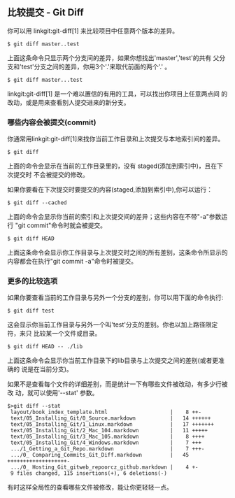 ## 比较提交 - Git Diff ##

你可以用 linkgit:git-diff[1] 来比较项目中任意两个版本的差异。

    $ git diff master..test

上面这条命令只显示两个分支间的差异，如果你想找出'master','test'的共有
父分支和'test'分支之间的差异，你用3个'.'来取代前面的两个'.' 。

    $ git diff master...test


linkgit:git-diff[1] 是一个难以置信的有用的工具，可以找出你项目上任意两点间
的改动，或是用来查看别人提交进来的新分支。


### 哪些内容会被提交(commit) ###

你通常用linkgit:git-diff[1]来找你当前工作目录和上次提交与本地索引间的差异。

    $ git diff
    
上面的命令会显示在当前的工作目录里的，没有 staged(添加到索引中)，且在下次提交时
不会被提交的修改。

如果你要看在下次提交时要提交的内容(staged,添加到索引中),你可以运行：

    $ git diff --cached

上面的命令会显示你当前的索引和上次提交间的差异；这些内容在不带"-a"参数运行
"git commit"命令时就会被提交。

    $ git diff HEAD

上面这条命令会显示你工作目录与上次提交时之间的所有差别，这条命令所显示的
内容都会在执行"git commit -a"命令时被提交。

### 更多的比较选项 ###

如果你要查看当前的工作目录与另外一个分支的差别，你可以用下面的命令执行:

    $ git diff test
    

这会显示你当前工作目录与另外一个叫'test'分支的差别。你也以加上路径限定符，来只
比较某一个文件或目录。

    $ git diff HEAD -- ./lib 

上面这条命令会显示你当前工作目录下的lib目录与上次提交之间的差别(或者更准确的
说是在当前分支)。


如果不是查看每个文件的详细差别，而是统计一下有哪些文件被改动，有多少行被改
动，就可以使用'--stat' 参数。

    $>git diff --stat
     layout/book_index_template.html                    |    8 ++-
     text/05_Installing_Git/0_Source.markdown           |   14 ++++++
     text/05_Installing_Git/1_Linux.markdown            |   17 +++++++
     text/05_Installing_Git/2_Mac_104.markdown          |   11 +++++
     text/05_Installing_Git/3_Mac_105.markdown          |    8 ++++
     text/05_Installing_Git/4_Windows.markdown          |    7 +++
     .../1_Getting_a_Git_Repo.markdown                  |    7 +++-
     .../0_ Comparing_Commits_Git_Diff.markdown         |   45 +++++++++++++++++++-
     .../0_ Hosting_Git_gitweb_repoorcz_github.markdown |    4 +-
     9 files changed, 115 insertions(+), 6 deletions(-)

有时这样全局性的查看哪些文件被修改，能让你更轻轻一点。